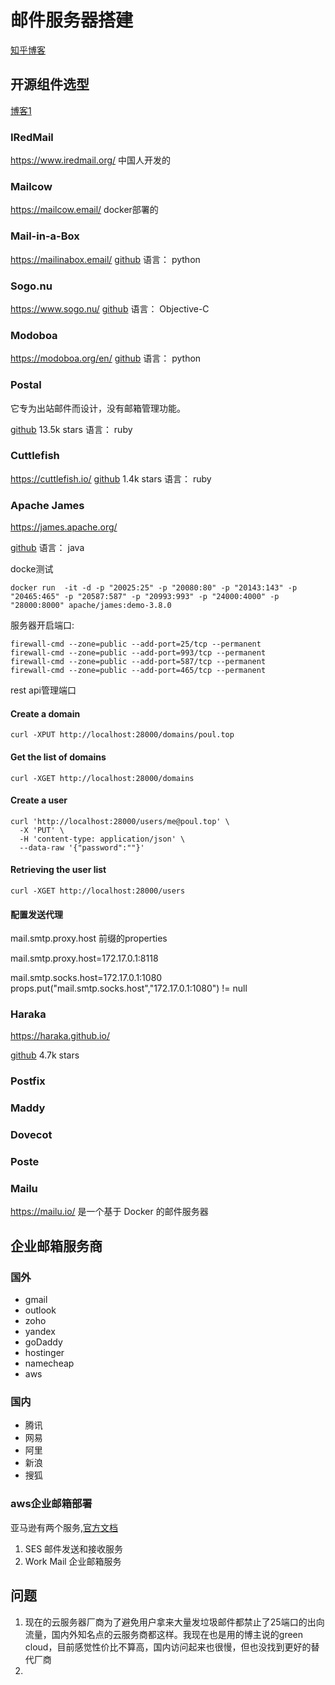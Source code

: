 # 邮件服务器搭建


[知乎博客](https://zhuanlan.zhihu.com/p/638569694)

## 开源组件选型
[博客1](https://itsfoss.com/open-source-email-servers/ )

### IRedMail

https://www.iredmail.org/
中国人开发的

### Mailcow
https://mailcow.email/
docker部署的

### Mail-in-a-Box
https://mailinabox.email/
[github](https://github.com/mail-in-a-box/mailinabox)
语言： python

### Sogo.nu
https://www.sogo.nu/
[github](https://github.com/Alinto/sogo)
语言： Objective-C

### Modoboa
https://modoboa.org/en/
[github](https://github.com/modoboa/modoboa)
语言： python


### Postal

它专为出站邮件而设计，没有邮箱管理功能。

[github](https://github.com/postalserver/postal) 13.5k stars
语言： ruby


### Cuttlefish
https://cuttlefish.io/
[github](https://github.com/mlandauer/cuttlefish ) 1.4k stars
语言： ruby


### Apache James
https://james.apache.org/

[github](https://github.com/apache/james-project/)
语言： java


docke测试
```shell
docker run  -it -d -p "20025:25" -p "20080:80" -p "20143:143" -p "20465:465" -p "20587:587" -p "20993:993" -p "24000:4000" -p "28000:8000" apache/james:demo-3.8.0
```

服务器开启端口:

```shell
firewall-cmd --zone=public --add-port=25/tcp --permanent
firewall-cmd --zone=public --add-port=993/tcp --permanent
firewall-cmd --zone=public --add-port=587/tcp --permanent
firewall-cmd --zone=public --add-port=465/tcp --permanent
```


rest api管理端口

#### Create a domain
```shell
curl -XPUT http://localhost:28000/domains/poul.top
```

#### Get the list of domains
```shell
curl -XGET http://localhost:28000/domains
```
#### Create a user
```shell
curl 'http://localhost:28000/users/me@poul.top' \
  -X 'PUT' \
  -H 'content-type: application/json' \
  --data-raw '{"password":""}'
```

#### Retrieving the user list
```shell
curl -XGET http://localhost:28000/users
```

#### 配置发送代理

mail.smtp.proxy.host 前缀的properties

mail.smtp.proxy.host=172.17.0.1:8118

mail.smtp.socks.host=172.17.0.1:1080
props.put("mail.smtp.socks.host","172.17.0.1:1080") != null

### Haraka
https://haraka.github.io/

[github](https://github.com/haraka/Haraka) 4.7k stars

### Postfix
### Maddy
### Dovecot
### Poste

### Mailu
https://mailu.io/
是一个基于 Docker 的邮件服务器


## 企业邮箱服务商

### 国外

- gmail
- outlook
- zoho
- yandex
- goDaddy
- hostinger
- namecheap
- aws

### 国内

- 腾讯
- 网易
- 阿里
- 新浪
- 搜狐

### aws企业邮箱部署
亚马逊有两个服务,[官方文档](https://aws.amazon.com/cn/blogs/china/quickly-configure-enterprise-e-mail-with-amazon-workmail/)
1. SES 邮件发送和接收服务
1. Work Mail 企业邮箱服务


## 问题

1. 现在的云服务器厂商为了避免用户拿来大量发垃圾邮件都禁止了25端口的出向流量，国内外知名点的云服务商都这样。我现在也是用的博主说的green cloud，目前感觉性价比不算高，国内访问起来也很慢，但也没找到更好的替代厂商
1. 


